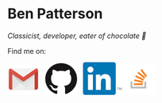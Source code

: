 # Ben Patterson
*Classicist, developer, eater of chocolate :chocolate_bar:*

Find me on:

[![bmizepatterson@gmail.com](img/logo_gmail_64px.png)](mailto:bmizepatterson@gmail.com)&nbsp;&nbsp;
[![Ben Patterson on GitHub](img/GitHub-Mark-64px.png)](https://github.com/bmizepatterson)&nbsp;&nbsp;
[![Ben Patterson on LinkedIn](img/In-2C-66px-TM.png)](https://www.linkedin.com/in/bmizepatterson)
[![Ben Patterson on Stack Overflow](img/so-icon-64.png)](https://stackoverflow.com/users/6894436/ben-patterson)

